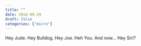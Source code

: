 ```yaml
---
title: ""
date: 2014-09-29
draft: false
categories: ["micro"]
---
```

Hey Jude. Hey Bulldog. Hey Joe. Heh You. And now... Hey Siri?
